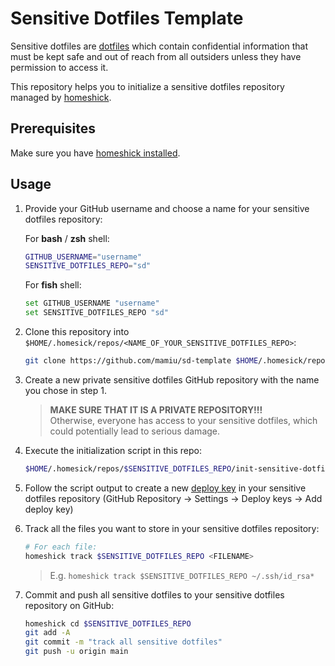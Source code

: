 # Sensitive Dotfiles Template

Sensitive dotfiles are [dotfiles](https://wiki.archlinux.org/title/Dotfiles) which contain confidential information that must be kept safe and out of reach from all outsiders unless they have permission to access it.

This repository helps you to initialize a sensitive dotfiles repository managed by [homeshick](https://github.com/andsens/homeshick).

## Prerequisites

Make sure you have [homeshick installed](https://github.com/andsens/homeshick/wiki/Installation).

## Usage

1. Provide your GitHub username and choose a name for your sensitive dotfiles repository:

   For **bash** / **zsh** shell:

   ```bash
   GITHUB_USERNAME="username"
   SENSITIVE_DOTFILES_REPO="sd"
   ```

   For **fish** shell:

   ```bash
   set GITHUB_USERNAME "username"
   set SENSITIVE_DOTFILES_REPO "sd"
   ```

2. Clone this repository into `$HOME/.homesick/repos/<NAME_OF_YOUR_SENSITIVE_DOTFILES_REPO>`:

   ```bash
   git clone https://github.com/mamiu/sd-template $HOME/.homesick/repos/$SENSITIVE_DOTFILES_REPO
   ```

3. Create a new private sensitive dotfiles GitHub repository with the name you chose in step 1.

   > **MAKE SURE THAT IT IS A PRIVATE REPOSITORY!!!**  
   > Otherwise, everyone has access to your sensitive dotfiles, which could potentially lead to serious damage.

4. Execute the initialization script in this repo:

   ```bash
   $HOME/.homesick/repos/$SENSITIVE_DOTFILES_REPO/init-sensitive-dotfiles.sh -u $GITHUB_USERNAME -r $SENSITIVE_DOTFILES_REPO
   ```

5. Follow the script output to create a new [deploy key](https://docs.github.com/en/developers/overview/managing-deploy-keys) in your sensitive dotfiles repository (GitHub Repository -> Settings -> Deploy keys -> Add deploy key)

6. Track all the files you want to store in your sensitive dotfiles repository:

   ```bash
   # For each file:
   homeshick track $SENSITIVE_DOTFILES_REPO <FILENAME>
   ```

   > E.g. `homeshick track $SENSITIVE_DOTFILES_REPO ~/.ssh/id_rsa*`

7. Commit and push all sensitive dotfiles to your sensitive dotfiles repository on GitHub:

   ```bash
   homeshick cd $SENSITIVE_DOTFILES_REPO
   git add -A
   git commit -m "track all sensitive dotfiles"
   git push -u origin main
   ```
